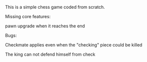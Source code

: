 This is a simple chess game coded from scratch.



Missing core features:
  
  pawn upgrade when it reaches the end

Bugs:

  Checkmate applies even when the "checking" piece could be killed
  
  The king can not defend himself from check


